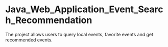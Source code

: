 # Java_Web_Application_Event_Search_Recommendation
The project allows users to query local events, favorite events and get recommended events.
